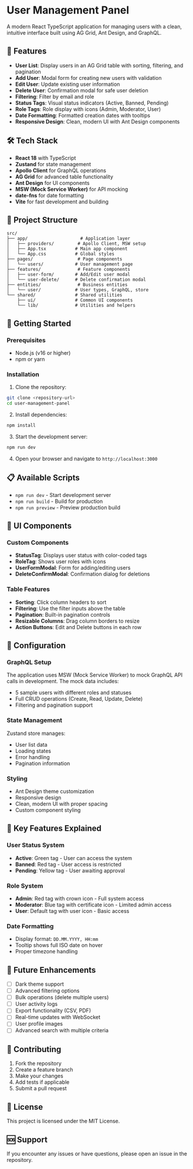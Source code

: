 # User Management Panel

A modern React TypeScript application for managing users with a clean, intuitive interface built using AG Grid, Ant Design, and GraphQL.

## 🚀 Features

- **User List**: Display users in an AG Grid table with sorting, filtering, and pagination
- **Add User**: Modal form for creating new users with validation
- **Edit User**: Update existing user information
- **Delete User**: Confirmation modal for safe user deletion
- **Filtering**: Filter by email and role
- **Status Tags**: Visual status indicators (Active, Banned, Pending)
- **Role Tags**: Role display with icons (Admin, Moderator, User)
- **Date Formatting**: Formatted creation dates with tooltips
- **Responsive Design**: Clean, modern UI with Ant Design components

## 🛠 Tech Stack

- **React 18** with TypeScript
- **Zustand** for state management
- **Apollo Client** for GraphQL operations
- **AG Grid** for advanced table functionality
- **Ant Design** for UI components
- **MSW (Mock Service Worker)** for API mocking
- **date-fns** for date formatting
- **Vite** for fast development and building

## 📁 Project Structure

```
src/
├── app/                    # Application layer
│   ├── providers/         # Apollo Client, MSW setup
│   ├── App.tsx           # Main app component
│   └── App.css           # Global styles
├── pages/                 # Page components
│   └── users/            # User management page
├── features/              # Feature components
│   ├── user-form/        # Add/Edit user modal
│   └── user-delete/      # Delete confirmation modal
├── entities/              # Business entities
│   └── user/             # User types, GraphQL, store
└── shared/               # Shared utilities
    ├── ui/               # Common UI components
    └── lib/              # Utilities and helpers
```

## 🚀 Getting Started

### Prerequisites

- Node.js (v16 or higher)
- npm or yarn

### Installation

1. Clone the repository:
```bash
git clone <repository-url>
cd user-management-panel
```

2. Install dependencies:
```bash
npm install
```

3. Start the development server:
```bash
npm run dev
```

4. Open your browser and navigate to `http://localhost:3000`

## 📋 Available Scripts

- `npm run dev` - Start development server
- `npm run build` - Build for production
- `npm run preview` - Preview production build

## 🎨 UI Components

### Custom Components

- **StatusTag**: Displays user status with color-coded tags
- **RoleTag**: Shows user roles with icons
- **UserFormModal**: Form for adding/editing users
- **DeleteConfirmModal**: Confirmation dialog for deletions

### Table Features

- **Sorting**: Click column headers to sort
- **Filtering**: Use the filter inputs above the table
- **Pagination**: Built-in pagination controls
- **Resizable Columns**: Drag column borders to resize
- **Action Buttons**: Edit and Delete buttons in each row

## 🔧 Configuration

### GraphQL Setup

The application uses MSW (Mock Service Worker) to mock GraphQL API calls in development. The mock data includes:

- 5 sample users with different roles and statuses
- Full CRUD operations (Create, Read, Update, Delete)
- Filtering and pagination support

### State Management

Zustand store manages:
- User list data
- Loading states
- Error handling
- Pagination information

### Styling

- Ant Design theme customization
- Responsive design
- Clean, modern UI with proper spacing
- Custom component styling

## 🎯 Key Features Explained

### User Status System
- **Active**: Green tag - User can access the system
- **Banned**: Red tag - User access is restricted
- **Pending**: Yellow tag - User awaiting approval

### Role System
- **Admin**: Red tag with crown icon - Full system access
- **Moderator**: Blue tag with certificate icon - Limited admin access
- **User**: Default tag with user icon - Basic access

### Date Formatting
- Display format: `DD.MM.YYYY, HH:mm`
- Tooltip shows full ISO date on hover
- Proper timezone handling

## 🔮 Future Enhancements

- [ ] Dark theme support
- [ ] Advanced filtering options
- [ ] Bulk operations (delete multiple users)
- [ ] User activity logs
- [ ] Export functionality (CSV, PDF)
- [ ] Real-time updates with WebSocket
- [ ] User profile images
- [ ] Advanced search with multiple criteria

## 🤝 Contributing

1. Fork the repository
2. Create a feature branch
3. Make your changes
4. Add tests if applicable
5. Submit a pull request

## 📄 License

This project is licensed under the MIT License.

## 🆘 Support

If you encounter any issues or have questions, please open an issue in the repository. 